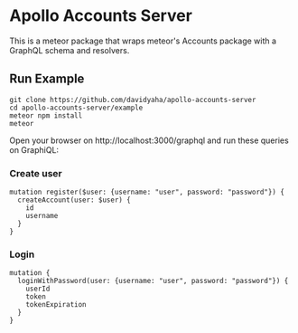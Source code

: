 # Apollo Accounts Server

This is a meteor package that wraps meteor's Accounts package with a GraphQL schema and resolvers.

## Run Example

```
git clone https://github.com/davidyaha/apollo-accounts-server
cd apollo-accounts-server/example
meteor npm install
meteor
```

Open your browser on http://localhost:3000/graphql and run these queries on GraphiQL:
 
### Create user
```
mutation register($user: {username: "user", password: "password"}) {
  createAccount(user: $user) {
    id
    username
  }
}
```

### Login
```
mutation {
  loginWithPassword(user: {username: "user", password: "password"}) {
    userId
    token
    tokenExpiration
  }
}
```
